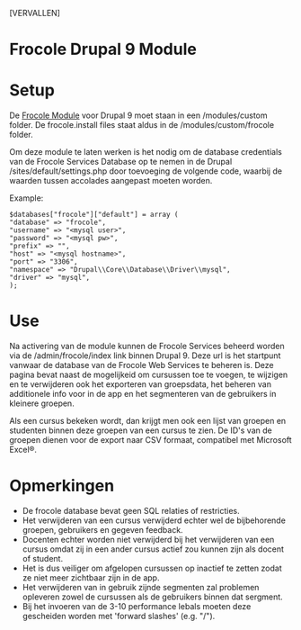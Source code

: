 [VERVALLEN]

# Frocole Drupal 9 Module

# Setup

De [Frocole Module](https://github.com/Frocole/Frocole_Module) voor Drupal 9 moet staan in een /modules/custom folder. De frocole.install files staat aldus in de /modules/custom/frocole folder.

Om deze module te laten werken is het nodig om de database credentials van de Frocole Services Database op te nemen in de Drupal /sites/default/settings.php door toevoeging de volgende code, waarbij de waarden tussen accolades aangepast moeten worden.

Example:

```
$databases["frocole"]["default"] = array (
"database" => "frocole",
"username" => "<mysql user>",
"password" => "<mysql pw>",
"prefix" => "",
"host" => "<mysql hostname>",
"port" => "3306",
"namespace" => "Drupal\\Core\\Database\\Driver\\mysql",
"driver" => "mysql",
);
```

# Use

Na activering van de module kunnen de Frocole Services beheerd worden via de /admin/frocole/index link binnen Drupal 9. Deze url is het startpunt vanwaar de database van de Frocole Web Services te beheren is. Deze pagina bevat naast de mogelijkeid om cursussen toe te voegen, te wijzigen en te verwijderen ook het exporteren van groepsdata, het beheren van additionele info voor in de app en het segmenteren van de gebruikers in kleinere groepen.

Als een cursus bekeken wordt, dan krijgt men ook een lijst van groepen en studenten binnen deze groepen van een cursus te zien. De ID's van de groepen dienen voor de export naar CSV formaat, compatibel met Microsoft Excel®.

# Opmerkingen

- De frocole database bevat geen SQL relaties of restricties. 
- Het verwijderen van een cursus verwijderd echter wel de bijbehorende groepen, gebruikers en gegeven feedback. 
- Docenten echter worden niet verwijderd bij het verwijderen van een cursus omdat zij in een ander cursus actief zou kunnen zijn als docent of student.
- Het is dus veiliger om afgelopen cursussen op inactief te zetten zodat ze niet meer zichtbaar zijn in de app.
- Het verwijderen van in gebruik zijnde segmenten zal problemen opleveren zowel de cursussen als de gebruikers binnen dat sergment.
- Bij het invoeren van de 3-10 performance lebals moeten deze gescheiden worden met 'forward slashes' (e.g. "/").
